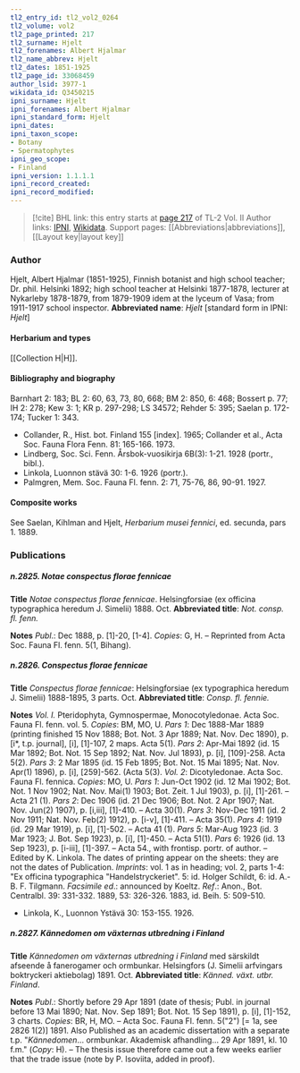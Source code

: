 ```yaml
---
tl2_entry_id: tl2_vol2_0264
tl2_volume: vol2
tl2_page_printed: 217
tl2_surname: Hjelt
tl2_forenames: Albert Hjalmar
tl2_name_abbrev: Hjelt
tl2_dates: 1851-1925
tl2_page_id: 33068459
author_lsid: 3977-1
wikidata_id: Q3450215
ipni_surname: Hjelt
ipni_forenames: Albert Hjalmar
ipni_standard_form: Hjelt
ipni_dates: 
ipni_taxon_scope: 
- Botany
- Spermatophytes
ipni_geo_scope: 
- Finland
ipni_version: 1.1.1.1
ipni_record_created: 
ipni_record_modified:
---
```


> [!cite] BHL link: this entry starts at [page 217](https://www.biodiversitylibrary.org/page/33068459) of TL-2 Vol. II
> Author links: [IPNI](https://www.ipni.org/a/3977-1), [Wikidata](https://www.wikidata.org/wiki/Q3450215). Support pages: [[Abbreviations|abbreviations]], [[Layout key|layout key]]

### Author

Hjelt, Albert Hjalmar (1851-1925), Finnish botanist and high school teacher; Dr. phil. Helsinki 1892; high school teacher at Helsinki 1877-1878, lecturer at Nykarleby 1878-1879, from 1879-1909 idem at the lyceum of Vasa; from 1911-1917 school inspector. 
**Abbreviated name**: *Hjelt* \[standard form in IPNI: *Hjelt*\]

#### Herbarium and types

[[Collection H|H]].

#### Bibliography and biography

Barnhart 2: 183; BL 2: 60, 63, 73, 80, 668; BM 2: 850, 6: 468; Bossert p. 77; IH 2: 278; Kew 3: 1; KR p. 297-298; LS 34572; Rehder 5: 395; Saelan p. 172-174; Tucker 1: 343.
- Collander, R., Hist. bot. Finland 155 \[index\]. 1965; Collander et al., Acta Soc. Fauna Flora Fenn. 81: 165-166. 1973.
- Lindberg, Soc. Sci. Fenn. Årsbok-vuosikirja 6B(3): 1-21. 1928 (portr., bibl.).
- Linkola, Luonnon stävä 30: 1-6. 1926 (portr.).
- Palmgren, Mem. Soc. Fauna Fl. fenn. 2: 71, 75-76, 86, 90-91. 1927.

#### Composite works

See Saelan, Kihlman and Hjelt, *Herbarium musei fennici*, ed. secunda, pars 1. 1889.

### Publications

##### n.2825. Notae conspectus florae fennicae

**Title**
*Notae conspectus florae fennicae*. Helsingforsiae (ex officina typographica heredum J. Simelii) 1888. Oct.
**Abbreviated title**: *Not. consp. fl. fenn.*

**Notes**
*Publ*.: Dec 1888, p. \[1\]-20, \[1-4\]. *Copies*: G, H. – Reprinted from Acta Soc. Fauna Fl. fenn. 5(1, Bihang).

##### n.2826. Conspectus florae fennicae

**Title**
*Conspectus florae fennicae*: Helsingforsiae (ex typographica heredum J. Simelii) 1888-1895, 3 parts. Oct.
**Abbreviated title**: *Consp. fl. fennie.*

**Notes**
*Vol. I.* Pteridophyta, Gymnospermae, Monocotyledonae. Acta Soc. Fauna Fl. fenn. vol. 5.
*Copies*: BM, MO, U.
*Pars 1*: Dec 1888-Mar 1889 (printing finished 15 Nov 1888; Bot. Not. 3 Apr 1889; Nat. Nov. Dec 1890), p. \[i\*, t.p. journal\], \[i\], \[1\]-107, 2 maps. Acta 5(1).
*Pars 2*: Apr-Mai 1892 (id. 15 Mar 1892; Bot. Not. 15 Sep 1892; Nat. Nov. Jul 1893), p. \[i\], \[109\]-258. Acta 5(2).
*Pars 3*: 2 Mar 1895 (id. 15 Feb 1895; Bot. Not. 15 Mai 1895; Nat. Nov. Apr(1) 1896), p. \[i\], \[259\]-562. (Acta 5(3).
*Vol. 2*: Dicotyledonae. Acta Soc. Fauna Fl. fennica. *Copies*: MO, U.
*Pars 1*: Jun-Oct 1902 (id. 12 Mai 1902; Bot. Not. 1 Nov 1902; Nat. Nov. Mai(1) 1903; Bot. Zeit. 1 Jul 1903), p. \[i\], \[1\]-261. – Acta 21 (1).
*Pars 2*: Dec 1906 (id. 21 Dec 1906; Bot. Not. 2 Apr 1907; Nat. Nov. Jun(2) 1907), p. \[i,iii\], \[1\]-410. – Acta 30(1).
*Pars 3*: Nov-Dec 1911 (id. 2 Nov 1911; Nat. Nov. Feb(2) 1912), p. \[i-v\], \[1\]-411. – Acta 35(1).
*Pars 4*: 1919 (id. 29 Mar 1919), p. \[i\], \[1\]-502. – Acta 41 (1).
*Pars 5*: Mar-Aug 1923 (id. 3 Mar 1923; J. Bot. Sep 1923), p. \[i\], \[1\]-450. – Acta 51(1).
*Pars 6*: 1926 (id. 13 Sep 1923), p. \[i-iii\], \[1\]-397. – Acta 54., with frontisp. portr. of author. – Edited by K. Linkola.
The dates of printing appear on the sheets: they are not the dates of Publication.
*Imprints*: vol. 1 as in heading; vol. 2, parts 1-4: "Ex officina typographica "Handelstryckeriet". 5: id. Holger Schildt, 6: id. A.-B. F. Tilgmann.
*Facsimile ed*.: announced by Koeltz.
*Ref*.: Anon., Bot. Centralbl. 39: 331-332. 1889, 53: 326-326. 1883, id. Beih. 5: 509-510.
- Linkola, K., Luonnon Ystävä 30: 153-155. 1926.

##### n.2827. Kännedomen om växternas utbredning i Finland

**Title**
*Kännedomen om växternas utbredning i Finland* med särskildt afseende å fanerogamer och ormbunkar. Helsingfors (J. Simelii arfvingars boktryckeri aktiebolag) 1891. Oct.
**Abbreviated title**: *Känned. växt. utbr. Finland*.

**Notes**
*Publ*.: Shortly before 29 Apr 1891 (date of thesis; Publ. in journal before 13 Mai 1890; Nat. Nov. Sep 1891; Bot. Not. 15 Sep 1891), p. \[i\], \[1\]-152, 3 charts. *Copies*: BR, H, MO. – Acta Soc. Fauna Fl. fenn. 5("2") \[= 1a, see 2826 1(2)\] 1891. Also Published as an academic dissertation with a separate t.p. "*Kännedomen*... ormbunkar. Akademisk afhandling... 29 Apr 1891, kl. 10 f.m." (*Copy*: H). – The thesis issue therefore came out a few weeks earlier that the trade issue (note by P. Isoviita, added in proof).

